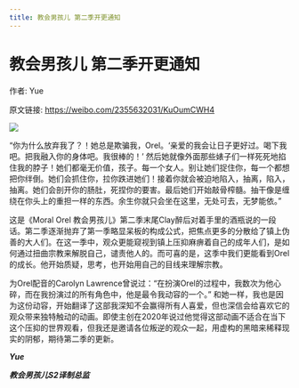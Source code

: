 ```yaml
---
title: 教会男孩儿 第二季开更通知
---
```


# 教会男孩儿 第二季开更通知

作者: Yue

原文链接: https://weibo.com/2355632031/KuOumCWH4

![](/image/教会男孩儿%20第二季开更通知.webp)

“你为什么放弃我了？！她总是欺骗我，Orel。‘亲爱的我会让日子更好过。喝下我吧。把我融入你的身体吧。我很棒的！’ 然后她就像外面那些婊子们一样死死地掐住我的脖子！她们都毫无价值，孩子。每一个女人。别让她们捉住你，每一个都想把你绊倒。她们会抓住你，拉你跌进她们！接着你就会被迫地陷入，抽离，陷入，抽离。她们会剖开你的肠肚，死捏你的要害。最后她们开始敲骨榨髓。抽干像是缠绕在你头上的重担一样的东西。余生你就只会坐在这里，无处可去，无梦能依。”

这是《Moral Orel 教会男孩儿》第二季末尾Clay醉后对着手里的酒瓶说的一段话。第二季逐渐抛弃了第一季略显呆板的构成公式，把焦点更多的分散给了镇上伪善的大人们。在这一季中，观众更能窥视到镇上压抑麻痹着自己的成年人们，是如何通过扭曲宗教来解脱自己，谴责他人的。而可喜的是，这季中我们更能看到Orel的成长。他开始质疑，思考，也开始用自己的目线来理解宗教。

为Orel配音的Carolyn Lawrence曾说过：“在扮演Orel的过程中，我数次为他心碎，而在我扮演过的所有角色中，他是最令我动容的一个。” 和她一样，我也是因为这份动容，开始翻译了这部我深知不会赢得所有人喜爱，但也深信会给喜欢它的观众带来独特触动的动画。即使主创在2020年说过他觉得这部动画不适合在当下这个压抑的世界观看，但我还是邀请各位叛逆的观众一起，用虚构的黑暗来稀释现实的阴郁，期待第二季的更新。

***Yue***

***教会男孩儿S2译制总监***